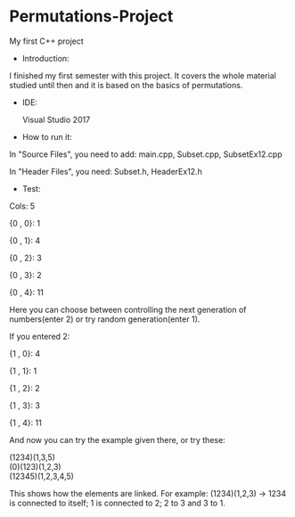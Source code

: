 # Permutations-Project
My first C++ project

- Introduction:

I finished my first semester with this project. It covers the whole material studied until then and it is based on
the basics of permutations.

- IDE:

  Visual Studio 2017

- How to run it:

In "Source Files", you need to add: main.cpp, Subset.cpp, SubsetEx12.cpp

In "Header Files", you need: Subset.h, HeaderEx12.h

- Test:

Cols: 5

{0 , 0}: 1

{0 , 1}: 4

{0 , 2}: 3

{0 , 3}: 2

{0 , 4}: 11

Here you can choose between controlling the next generation of numbers(enter 2) or try random generation(enter 1).

If you entered 2:

{1 , 0}: 4

{1 , 1}: 1

{1 , 2}: 2

{1 , 3}: 3

{1 , 4}: 11

And now you can try the example given there, or try these:

(1234)(1,3,5)   
(0)(123)(1,2,3)   
(12345)(1,2,3,4,5)

This shows how the elements are linked. For example: (1234)(1,2,3) -> 1234 is connected to itself; 1 is connected to 2; 2 to 3 and 3 to 1.

